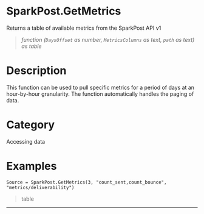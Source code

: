 # SparkPost.GetMetrics
Returns a table of available metrics from the SparkPost API v1
> _function (<code>DaysOffset</code> as number, <code>MetricsColumns</code> as text, <code>path</code> as text) as table_

# Description 
This function can be used to pull specific metrics for a period of days at an hour-by-hour granularity. The function automatically handles the paging of data.
# Category 
Accessing data
# Examples 

```
Source = SparkPost.GetMetrics(3, "count_sent,count_bounce", "metrics/deliverability")
```
> table
***
